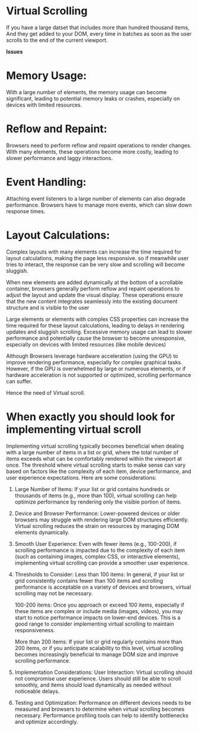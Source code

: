 # Virtual Scrolling

If you have a large datset that includes more than hundred thousand items, 
And they get added to your DOM, every time in batches as soon as the user scrolls
to the end of the current viewport.


**Issues**


# Memory Usage:
With a large number of elements, the memory usage can become significant, leading to potential memory leaks or crashes, especially on devices with limited resources.

# Reflow and Repaint:

Browsers need to perform reflow and repaint operations to render changes. With many elements, these operations become more costly, leading to slower performance and laggy interactions.

# Event Handling:

Attaching event listeners to a large number of elements can also degrade performance. Browsers have to manage more events, which can slow down response times.
# Layout Calculations:

Complex layouts with many elements can increase the time required for layout calculations, making the page less responsive. so if meanwhile user tries to interact, the response can be very slow and scrolling will become sluggish.

When new elements are added dynamically at the bottom of a scrollable container, browsers generally perform reflow and repaint operations to adjust the layout and update the visual display. These operations ensure that the new content integrates seamlessly into the existing document structure and is visible to the user

Large elements or elements with complex CSS properties can increase the time required for these layout calculations, leading to delays in rendering updates and sluggish scrolling.
Excessive memory usage can lead to slower performance and potentially cause the browser to become unresponsive, especially on devices with limited resources (like mobile devices)

Although
Browsers leverage hardware acceleration (using the GPU) to improve rendering performance, especially for complex graphical tasks.
However, if the GPU is overwhelmed by large or numerous elements, or if hardware acceleration is not supported or optimized, scrolling performance can suffer. 

Hence the need of Virtual scroll.

# When exactly you should look for implementing virtual scroll

Implementing virtual scrolling typically becomes beneficial when dealing with a large number of items in a list or grid, where the total number of items exceeds what can be comfortably rendered within the viewport at once. The threshold where virtual scrolling starts to make sense can vary based on factors like the complexity of each item, device performance, and user experience expectations. Here are some considerations:

1. Large Number of Items: If your list or grid contains hundreds or thousands of items (e.g., more than 100), virtual scrolling can help optimize performance by rendering only the visible portion of items.

2. Device and Browser Performance: Lower-powered devices or older browsers may struggle with rendering large DOM structures efficiently. Virtual scrolling reduces the strain on resources by managing DOM elements dynamically.

3. Smooth User Experience: Even with fewer items (e.g., 100-200), if scrolling performance is impacted due to the complexity of each item (such as containing images, complex CSS, or interactive elements), implementing virtual scrolling can provide a smoother user experience.

4. Thresholds to Consider:
Less than 100 items: In general, if your list or grid consistently contains fewer than 100 items and scrolling performance is acceptable on a variety of devices and browsers, virtual scrolling may not be necessary.

    100-200 items: Once you approach or exceed 100 items, especially if these items are complex or include media (images, videos), you may start to notice performance impacts on lower-end devices. This is      a good range to consider implementing virtual scrolling to maintain responsiveness.

   More than 200 items: If your list or grid regularly contains more than 200 items, or if you anticipate scalability to this level, virtual scrolling becomes increasingly beneficial to manage DOM size and    improve scrolling performance.

5. Implementation Considerations:
User Interaction: Virtual scrolling should not compromise user experience. Users should still be able to scroll smoothly, and items should load dynamically as needed without noticeable delays.

6. Testing and Optimization:  Performance on different devices needs to be measured and browsers to determine when virtual scrolling becomes necessary. Performance profiling tools can help to identify bottlenecks and optimize accordingly.
